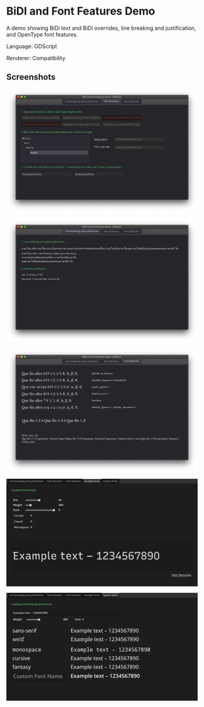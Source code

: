 # BiDI and Font Features Demo

A demo showing BiDi text and BiDi overrides, line breaking and justification, and OpenType font features.

Language: GDScript

Renderer: Compatibility

## Screenshots

![Screenshot](screenshots/bidi.png)

![Screenshot](screenshots/line_break_and_fill.png)

![Screenshot](screenshots/font_features.png)

![Screenshot](screenshots/variable_fonts.webp)

![Screenshot](screenshots/system_fonts.webp)
